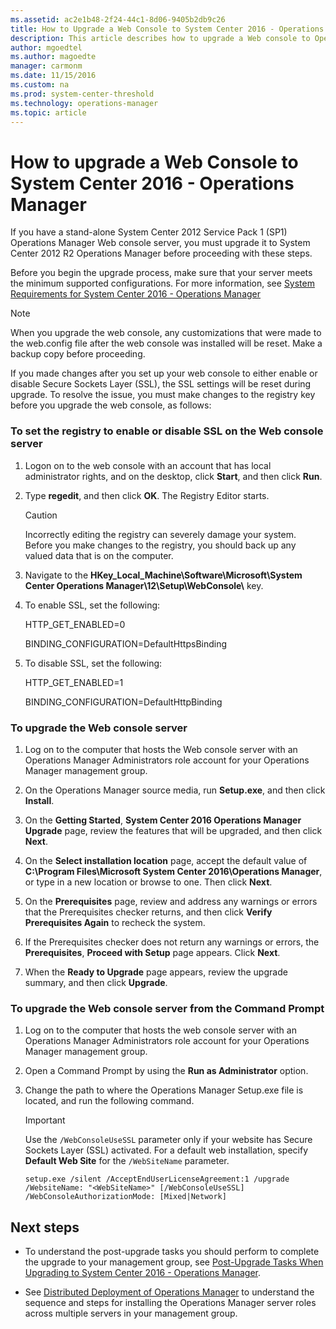 ```yaml
---
ms.assetid: ac2e1b48-2f24-44c1-8d06-9405b2db9c26
title: How to Upgrade a Web Console to System Center 2016 - Operations Manager
description: This article describes how to upgrade a Web console to Operations Manager 2016.
author: mgoedtel
ms.author: magoedte
manager: carmonm
ms.date: 11/15/2016
ms.custom: na
ms.prod: system-center-threshold
ms.technology: operations-manager
ms.topic: article
---
```


# How to upgrade a Web Console to System Center 2016 - Operations Manager

If you have a stand-alone System Center 2012 Service Pack 1 (SP1) Operations Manager Web console server, you must upgrade it to System Center 2012 R2 Operations Manager before proceeding with these steps.

Before you begin the upgrade process, make sure that your server meets the minimum supported configurations. For more information, see [System Requirements for System Center 2016 - Operations Manager](../orchestrator/system-requirements.md)

> [!NOTE]
> When you upgrade the web console, any customizations that were made to the web.config file after the web console was installed will be reset.  Make a backup copy before proceeding.  

If you made changes after you set up your web console to either enable or disable Secure Sockets Layer (SSL), the SSL settings will be reset during upgrade. To resolve the issue, you must make changes to the registry key before you upgrade the web console, as follows:

### To set the registry to enable or disable SSL on the Web console server

1.  Logon on to the web console with an account that has local administrator rights, and on the desktop, click **Start**, and then click **Run**.

2.  Type **regedit**, and then click **OK**. The Registry Editor starts.

    > [!CAUTION]
    > Incorrectly editing the registry can severely damage your system. Before you make changes to the registry, you should back up any valued data that is on the computer.

3.  Navigate to the **HKey_Local_Machine\Software\Microsoft\System Center Operations Manager\12\Setup\WebConsole\\** key.

4.  To enable SSL, set the following:

    HTTP_GET_ENABLED=0

    BINDING_CONFIGURATION=DefaultHttpsBinding

5.  To disable SSL, set the following:

    HTTP_GET_ENABLED=1

    BINDING_CONFIGURATION=DefaultHttpBinding

### To upgrade the Web console server

1.  Log on to the computer that hosts the Web console server with an Operations Manager Administrators role account for your Operations Manager management group.

2.  On the Operations Manager source media, run **Setup.exe**, and then click **Install**.

3.  On the **Getting Started**, **System Center 2016 Operations Manager Upgrade** page, review the features that will be upgraded, and then click **Next**.

4.  On the **Select installation location** page, accept the default value of **C:\Program Files\Microsoft System Center 2016\Operations Manager**, or type in a new location or browse to one. Then click **Next**.

5.  On the **Prerequisites** page, review and address any warnings or errors that the Prerequisites checker returns, and then click **Verify Prerequisites Again** to recheck the system.

6.  If the Prerequisites checker does not return any warnings or errors, the **Prerequisites**, **Proceed with Setup** page appears. Click **Next**.

7.  When the **Ready to Upgrade** page appears, review the upgrade summary, and then click **Upgrade**.

### To upgrade the Web console server from the Command Prompt 

1.  Log on to the computer that hosts the web console server with an Operations Manager Administrators role account for your Operations Manager management group.

2.  Open a Command Prompt by using the **Run as Administrator** option.

3.  Change the path to where the Operations Manager Setup.exe file is located, and run the following command.

    > [!IMPORTANT]
    > Use the `/WebConsoleUseSSL` parameter only if your website has Secure Sockets Layer (SSL) activated. For a default web installation, specify **Default Web Site** for the `/WebSiteName` parameter.

    ```
    setup.exe /silent /AcceptEndUserLicenseAgreement:1 /upgrade 
    /WebsiteName: "<WebSiteName>" [/WebConsoleUseSSL]
    /WebConsoleAuthorizationMode: [Mixed|Network]
    ```

## Next steps

- To understand the post-upgrade tasks you should perform to complete the upgrade to your management group, see [Post-Upgrade Tasks When Upgrading to System Center 2016 - Operations Manager](deploy-upgrade-post-tasks.md).

- See [Distributed Deployment of Operations Manager](deploy-distributed-deployment.md) to understand the sequence and steps for installing the Operations Manager server roles across multiple servers in your management group.  

